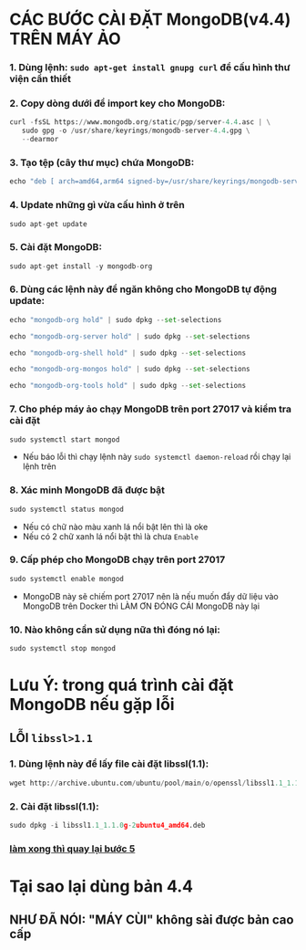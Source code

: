 # CÁC BƯỚC CÀI ĐẶT MongoDB(v4.4) TRÊN MÁY ẢO

### 1. Dùng lệnh: ```sudo apt-get install gnupg curl``` để cấu hình thư viện cần thiết
### 2. Copy dòng dưới để import key cho MongoDB:
```python
curl -fsSL https://www.mongodb.org/static/pgp/server-4.4.asc | \
   sudo gpg -o /usr/share/keyrings/mongodb-server-4.4.gpg \
   --dearmor
```
### 3. Tạo tệp (cây thư mục) chứa MongoDB:
```python
echo "deb [ arch=amd64,arm64 signed-by=/usr/share/keyrings/mongodb-server-4.4.gpg ] https://repo.mongodb.org/apt/ubuntu bionic/mongodb-org/4.4 multiverse" | sudo tee /etc/apt/sources.list.d/mongodb-org-4.4.list
```
### 4. Update những gì vừa cấu hình ở trên
```python
sudo apt-get update
```
### 5. Cài đặt MongoDB:
```python
sudo apt-get install -y mongodb-org
```
### 6. Dùng các lệnh này để ngăn không cho MongoDB tự động update:
```python
echo "mongodb-org hold" | sudo dpkg --set-selections
```
```python
echo "mongodb-org-server hold" | sudo dpkg --set-selections
```
```python
echo "mongodb-org-shell hold" | sudo dpkg --set-selections
```
```python
echo "mongodb-org-mongos hold" | sudo dpkg --set-selections
```
```python
echo "mongodb-org-tools hold" | sudo dpkg --set-selections
```
### 7. Cho phép máy ảo chạy MongoDB trên port 27017 và kiểm tra cài đặt
```python
sudo systemctl start mongod
```
* Nếu báo lỗi thì chạy lệnh này ```sudo systemctl daemon-reload``` rồi chạy lại lệnh trên
### 8. Xác minh MongoDB đã được bật
```python
sudo systemctl status mongod
```
* Nếu có chữ nào màu xanh lá nổi bật lên thì là oke
* Nếu có 2 chữ xanh lá nổi bật thì là chưa ```Enable```
### 9. Cấp phép cho MongoDB chạy trên port 27017
```python
sudo systemctl enable mongod
```
* MongoDB này sẽ chiếm port 27017 nên là nếu muốn đẩy dữ liệu vào MongoDB trên Docker thì LÀM ƠN ĐÓNG CÁI MongoDB này lại
### 10. Nào không cần sử dụng nữa thì đóng nó lại:
```python
sudo systemctl stop mongod
```
# Lưu Ý: trong quá trình cài đặt MongoDB nếu gặp lỗi 
## LỖI ```libssl>1.1``` 
### 1. Dùng lệnh này để lấy file cài đặt libssl(1.1):
```python
wget http://archive.ubuntu.com/ubuntu/pool/main/o/openssl/libssl1.1_1.1.0g-2ubuntu4_amd64.deb
```
### 2. Cài đặt libssl(1.1):
```python
sudo dpkg -i libssl1.1_1.1.0g-2ubuntu4_amd64.deb
```
### [làm xong thì quay lại bước 5](https://github.com/0934125933/PTDL/blob/main/InstallMongoDB.md#5-c%C3%A0i-%C4%91%E1%BA%B7t-mongodb)
# Tại sao lại dùng bản 4.4
## NHƯ ĐÃ NÓI: "MÁY CÙI" không sài được bản cao cấp
